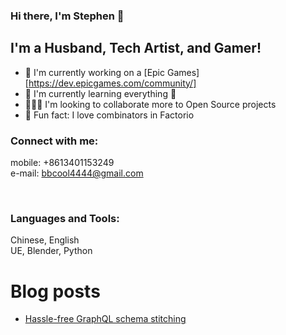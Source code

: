 ### Hi there, I'm Stephen 🤝

## I'm a Husband, Tech Artist, and Gamer!
- 🔭 I'm currently working on a [Epic Games][https://dev.epicgames.com/community/]
- 🌱 I'm currently learning everything 🥲
- 🧑‍🤝‍🧑 I'm looking to collaborate more to Open Source projects
- 🔦 Fun fact: I love combinators in Factorio

### Connect with me:
mobile: +8613401153249
<br />
e-mail: bbcool4444@gmail.com

<br />

### Languages and Tools:
Chinese, English
<br />
UE, Blender, Python
<br />

# Blog posts
<!-- BLOG-POST-LIST:START -->
- [Hassle-free GraphQL schema stitching](https://dev.to/stephen/hassle-free-graphql-schema-stitching-d6d)
<!-- BLOG-POST-LIST:END -->

[website]: https://example.com
[twitter]: https://example.com
[youtube]: https://example.com
